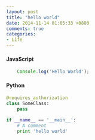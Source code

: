 ```yaml
---
layout: post
title: "hello world"
date: 2014-11-14 01:05:33 +0800
comments: true
categories:
- Life 
---
```

#### JavaScript

```javascript
    Console.log('Hello World');
```

#### Python
```python
@requires_authorization
class SomeClass:
    pass

if __name__ == '__main__':
    # A comment
    print 'hello world'
```